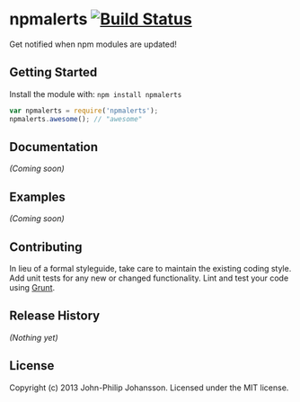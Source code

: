 # npmalerts [![Build Status](https://secure.travis-ci.org/seriema/npmalerts.png?branch=master)](http://travis-ci.org/seriema/npmalerts)

Get notified when npm modules are updated!

## Getting Started
Install the module with: `npm install npmalerts`

```javascript
var npmalerts = require('npmalerts');
npmalerts.awesome(); // "awesome"
```

## Documentation
_(Coming soon)_

## Examples
_(Coming soon)_

## Contributing
In lieu of a formal styleguide, take care to maintain the existing coding style. Add unit tests for any new or changed functionality. Lint and test your code using [Grunt](http://gruntjs.com/).

## Release History
_(Nothing yet)_

## License
Copyright (c) 2013 John-Philip Johansson. Licensed under the MIT license.
